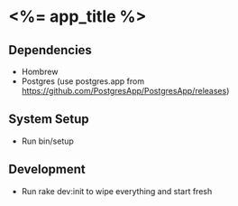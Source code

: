 # <%= app_title %>

## Dependencies
- Hombrew
- Postgres (use postgres.app from https://github.com/PostgresApp/PostgresApp/releases)

## System Setup
- Run bin/setup

## Development
- Run rake dev:init to wipe everything and start fresh
